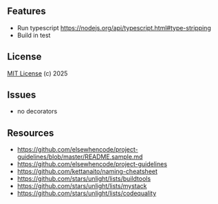 ## Features

- Run typescript https://nodejs.org/api/typescript.html#type-stripping
- Build in test

## License

[MIT License](https://opensource.org/licenses/MIT) (c) 2025

## Issues

- no decorators

## Resources

- https://github.com/elsewhencode/project-guidelines/blob/master/README.sample.md
- https://github.com/elsewhencode/project-guidelines
- https://github.com/kettanaito/naming-cheatsheet
- https://github.com/stars/unlight/lists/buildtools
- https://github.com/stars/unlight/lists/mystack
- https://github.com/stars/unlight/lists/codequality
